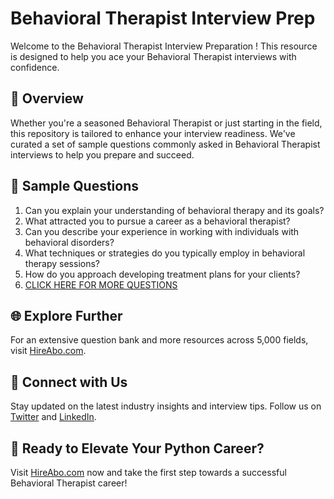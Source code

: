 # Behavioral Therapist Interview Prep

Welcome to the Behavioral Therapist Interview Preparation ! This resource is designed to help you ace your Behavioral Therapist interviews with confidence.

## 🚀 Overview

Whether you're a seasoned Behavioral Therapist or just starting in the field, this repository is tailored to enhance your interview readiness. We've curated a set of sample questions commonly asked in Behavioral Therapist interviews to help you prepare and succeed.

## 📝 Sample Questions

1. Can you explain your understanding of behavioral therapy and its goals?
2. What attracted you to pursue a career as a behavioral therapist?
3. Can you describe your experience in working with individuals with behavioral disorders?
4. What techniques or strategies do you typically employ in behavioral therapy sessions?
5. How do you approach developing treatment plans for your clients?
6. [CLICK HERE FOR MORE QUESTIONS](https://hireabo.com/job/7_0_20/Behavioral%20Therapist)

## 🌐 Explore Further

For an extensive question bank and more resources across 5,000 fields, visit [HireAbo.com](https://www.hireabo.com).

## 📱 Connect with Us

Stay updated on the latest industry insights and interview tips. Follow us on [Twitter](https://twitter.com/hireabo) and [LinkedIn](https://www.linkedin.com/in/hire-abo-3609972a8/).

## 🚀 Ready to Elevate Your Python Career?

Visit [HireAbo.com](https://www.hireabo.com) now and take the first step towards a successful Behavioral Therapist career!